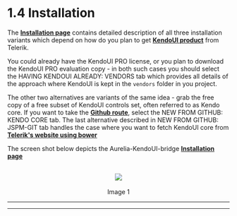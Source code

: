 # 1.4 Installation

The **[Installation page](http://aurelia-ui-toolkits.github.io/demo-kendo/#/installation)** contains detailed description of all three installation variants which depend on how do you plan to get **[KendoUI product](http://www.telerik.com/kendo-ui)** from Telerik.
<br>

You could already have the KendoUI PRO license, or you plan to download the KendoUI PRO evaluation copy - in both such cases you should select the HAVING KENDOUI ALREADY: VENDORS tab which provides all details of the approach where KendoUI is kept in the `vendors` folder in you project.

The other two alternatives are variants of the same idea - grab the free copy of a free subset of KendoUI controls set, often referred to as Kendo core. If you want to take the **[Github route](https://github.com/telerik/kendo-ui-core)**, select the NEW FROM GITHUB: KENDO CORE tab. The last alternative described in NEW FROM GITHUB: JSPM-GIT tab handles the case where you want to fetch KendoUI core from **[Telerik's website using bower](http://docs.telerik.com/kendo-ui/intro/installation/bower-install#install-bower-packages)**

The screen shot below depicts the Aurelia-KendoUI-bridge **[Installation page](#/installation/installation.html)**
<br>
<br>
<p align=center>
  <img src="https://cloud.githubusercontent.com/assets/2712405/15594523/3ed8fb44-2384-11e6-8dcb-89379d681dc8.png"></img>
 <br><br>
Image 1
</p>

***
***
